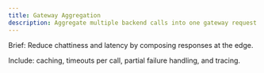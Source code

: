 ```yaml
---
title: Gateway Aggregation
description: Aggregate multiple backend calls into one gateway request.
---
```


Brief: Reduce chattiness and latency by composing responses at the edge.

Include: caching, timeouts per call, partial failure handling, and tracing.
